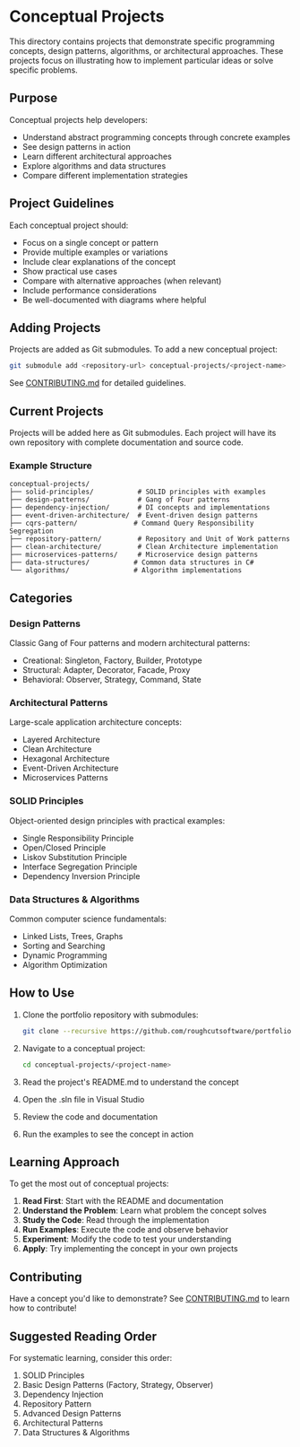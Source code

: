 # Conceptual Projects

This directory contains projects that demonstrate specific programming concepts, design patterns, algorithms, or architectural approaches. These projects focus on illustrating how to implement particular ideas or solve specific problems.

## Purpose

Conceptual projects help developers:
- Understand abstract programming concepts through concrete examples
- See design patterns in action
- Learn different architectural approaches
- Explore algorithms and data structures
- Compare different implementation strategies

## Project Guidelines

Each conceptual project should:
- Focus on a single concept or pattern
- Provide multiple examples or variations
- Include clear explanations of the concept
- Show practical use cases
- Compare with alternative approaches (when relevant)
- Include performance considerations
- Be well-documented with diagrams where helpful

## Adding Projects

Projects are added as Git submodules. To add a new conceptual project:

```bash
git submodule add <repository-url> conceptual-projects/<project-name>
```

See [CONTRIBUTING.md](../CONTRIBUTING.md) for detailed guidelines.

## Current Projects

Projects will be added here as Git submodules. Each project will have its own repository with complete documentation and source code.

### Example Structure

```
conceptual-projects/
├── solid-principles/           # SOLID principles with examples
├── design-patterns/            # Gang of Four patterns
├── dependency-injection/       # DI concepts and implementations
├── event-driven-architecture/  # Event-driven design patterns
├── cqrs-pattern/              # Command Query Responsibility Segregation
├── repository-pattern/         # Repository and Unit of Work patterns
├── clean-architecture/         # Clean Architecture implementation
├── microservices-patterns/     # Microservice design patterns
├── data-structures/           # Common data structures in C#
└── algorithms/                # Algorithm implementations
```

## Categories

### Design Patterns
Classic Gang of Four patterns and modern architectural patterns:
- Creational: Singleton, Factory, Builder, Prototype
- Structural: Adapter, Decorator, Facade, Proxy
- Behavioral: Observer, Strategy, Command, State

### Architectural Patterns
Large-scale application architecture concepts:
- Layered Architecture
- Clean Architecture
- Hexagonal Architecture
- Event-Driven Architecture
- Microservices Patterns

### SOLID Principles
Object-oriented design principles with practical examples:
- Single Responsibility Principle
- Open/Closed Principle
- Liskov Substitution Principle
- Interface Segregation Principle
- Dependency Inversion Principle

### Data Structures & Algorithms
Common computer science fundamentals:
- Linked Lists, Trees, Graphs
- Sorting and Searching
- Dynamic Programming
- Algorithm Optimization

## How to Use

1. Clone the portfolio repository with submodules:
   ```bash
   git clone --recursive https://github.com/roughcutsoftware/portfolio.git
   ```

2. Navigate to a conceptual project:
   ```bash
   cd conceptual-projects/<project-name>
   ```

3. Read the project's README.md to understand the concept

4. Open the .sln file in Visual Studio

5. Review the code and documentation

6. Run the examples to see the concept in action

## Learning Approach

To get the most out of conceptual projects:

1. **Read First**: Start with the README and documentation
2. **Understand the Problem**: Learn what problem the concept solves
3. **Study the Code**: Read through the implementation
4. **Run Examples**: Execute the code and observe behavior
5. **Experiment**: Modify the code to test your understanding
6. **Apply**: Try implementing the concept in your own projects

## Contributing

Have a concept you'd like to demonstrate? See [CONTRIBUTING.md](../CONTRIBUTING.md) to learn how to contribute!

## Suggested Reading Order

For systematic learning, consider this order:
1. SOLID Principles
2. Basic Design Patterns (Factory, Strategy, Observer)
3. Dependency Injection
4. Repository Pattern
5. Advanced Design Patterns
6. Architectural Patterns
7. Data Structures & Algorithms
